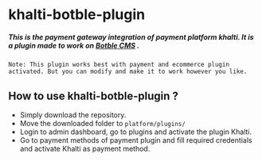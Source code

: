 # khalti-botble-plugin
##### This is the payment gateway integration of payment platform khalti. It is a plugin made to work on [Botble CMS](https://1.envato.market/yRg6kB) .
` Note: This plugin works best with payment and ecommerce plugin activated. But you can modify and make it to work however you like. `
## How to use khalti-botble-plugin ?
- Simply download the repository.
- Move the downloaded folder to `platform/plugins/`
- Login to admin dashboard, go to plugins and activate the plugin Khalti.
- Go to payment methods of payment plugin and fill required credentials and activate Khalti as payment method.
